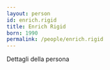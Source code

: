 ```yaml
---
layout: person
id: enrich.rigid
title: Enrich Rigid
born: 1990
permalink: /people/enrich.rigid
---
```


Dettagli della persona 